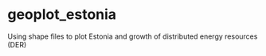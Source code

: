 # geoplot_estonia
Using shape files to plot Estonia and growth of distributed energy resources (DER)
